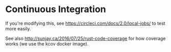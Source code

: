 # Continuous Integration
If you're modifying this, see https://circleci.com/docs/2.0/local-jobs/ to test more easily.

See also http://sunjay.ca/2016/07/25/rust-code-coverage for how coverage works (we use the kcov docker image).